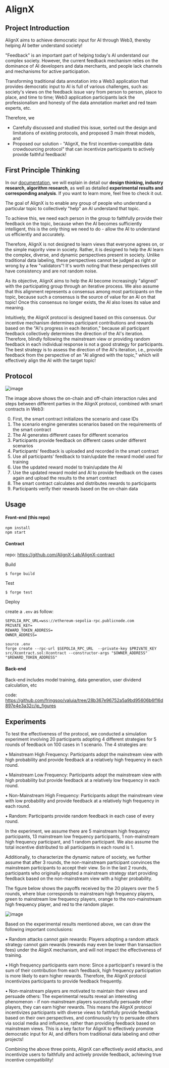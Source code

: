 # AlignX

## Project Introduction

AlignX aims to achieve democratic input for AI through Web3, thereby helping AI better understand society!

"Feedback" is an important part of helping today's AI understand our complex society. However, the current feedback mechanism relies on the dominance of AI developers and data merchants, and people lack channels and mechanisms for active participation. 

Transforming traditional data annotation into a Web3 application that provides democratic input to AI is full of various challenges, such as: society's views on the feedback issue vary from person to person, place to place, and time to time; Web3 application participants lack the professionalism and honesty of the data annotation market and red team experts, etc.

Therefore, we

- Carefully discussed and studied this issue, sorted out the design and limitations of existing protocols, and proposed 3 main threat models, and
- Proposed our solution - "AlignX, the first incentive-compatible data crowdsourcing protocol" that can incentivize participants to actively provide faithful feedback!

## First Principle Thinking

In our [documentation](https://drive.google.com/file/d/1p9xohyuKicsla5PHNfOJStFEzek3tvk6/view?usp=sharing), we will explain in detail our **design thinking, industry research, algorithm research**, as well as detailed **experimental results and corresponding analysis**. If you want to learn more, feel free to check it out.

The goal of AlignX is to enable any group of people who understand a particular topic to collectively "help" an AI understand that topic.

To achieve this, we need each person in the group to faithfully provide their feedback on the topic, because when the AI becomes sufficiently intelligent, this is the only thing we need to do - allow the AI to understand us efficiently and accurately.

Therefore, AlignX is not designed to learn views that everyone agrees on, or the simple majority view in society. Rather, it is designed to help the AI learn the complex, diverse, and dynamic perspectives present in society. Unlike traditional data labeling, these perspectives cannot be judged as right or wrong by a few "validators"! It's worth noting that these perspectives still have consistency and are not random noise.

As its objective, AlignX aims to help the AI become increasingly "aligned" with the participating group through an iterative process. We also assume that this alignment represents a consensus among most participants on the topic, because such a consensus is the source of value for an AI on that topic! Once this consensus no longer exists, the AI also loses its value and meaning.

Intuitively, the AlignX protocol is designed based on this consensus. Our incentive mechanism determines participant contributions and rewards based on the "AI's progress in each iteration," because all participant feedback collectively determines the direction of the AI's iteration. Therefore, blindly following the mainstream view or providing random feedback in each individual response is not a good strategy for participants. The best strategy is to assess the direction of the AI's iteration, i.e., provide feedback from the perspective of an "AI aligned with the topic," which will effectively align the AI with the target topic!

## Protocol

![image](https://github.com/AlignX-Lab/AlignX-UI/assets/49367723/1fe7615f-278e-45c1-99bc-41ec5f5223bc)

The image above shows the on-chain and off-chain interaction rules and steps between different parties in the AlignX protocol, combined with smart contracts in Web3:

0. First, the smart contract initializes the scenario and case IDs
1. The scenario engine generates scenarios based on the requirements of the smart contract
2. The AI generates different cases for different scenarios 
3. Participants provide feedback on different cases under different scenarios
4. Participants' feedback is uploaded and recorded in the smart contract
5. Use all participants' feedback to train/update the reward model used for training
6. Use the updated reward model to train/update the AI
7. Use the updated reward model and AI to provide feedback on the cases again and upload the results to the smart contract
8. The smart contract calculates and distributes rewards to participants
9. Participants verify their rewards based on the on-chain data

## Usage

#### Front-end (this repo)

```
npm install
npm start
```

#### Contract 

repo: <https://github.com/AlignX-Lab/AlignX-contract>

Build

```shell
$ forge build
```

Test

```shell
$ forge test
```

Deploy

create a `.env` as follow:

```txt
SEPOLIA_RPC_URL=wss://ethereum-sepolia-rpc.publicnode.com
PRIVATE_KEY=
REWARD_TOKEN_ADDRESS=
OWNER_ADDRESS=
```

```shell
source .env
forge create --rpc-url $SEPOLIA_RPC_URL  --private-key $PRIVATE_KEY  src/Xcontract.sol:Xcontract --constructor-args "$OWNER_ADDRESS" "$REWARD_TOKEN_ADDRESS"
```

#### Back-end

Back-end includes model training, data generation, user dividend calculation, etc

code: <https://github.com/fringsoo/valuia/tree/28b367e96752a5a9bd95606b6f16d897e4e3a32c/ip_figures>

## Experiments

To test the effectiveness of the protocol, we conducted a simulation experiment involving 20 participants adopting 4 different strategies for 5 rounds of feedback on 100 cases in 1 scenario. The 4 strategies are:

• Mainstream High Frequency: Participants adopt the mainstream view with high probability and provide feedback at a relatively high frequency in each round.

• Mainstream Low Frequency: Participants adopt the mainstream view with high probability but provide feedback at a relatively low frequency in each round. 

• Non-Mainstream High Frequency: Participants adopt the mainstream view with low probability and provide feedback at a relatively high frequency in each round.

• Random: Participants provide random feedback in each case of every round.

In the experiment, we assume there are 5 mainstream high frequency participants, 13 mainstream low frequency participants, 1 non-mainstream high frequency participant, and 1 random participant. We also assume the total incentive distributed to all participants in each round is 1.

Additionally, to characterize the dynamic nature of society, we further assume that after 3 rounds, the non-mainstream participant convinces the mainstream participants to accept their view. So in the last 2 rounds, participants who originally adopted a mainstream strategy start providing feedback based on the non-mainstream view with a higher probability.

The figure below shows the payoffs received by the 20 players over the 5 rounds, where blue corresponds to mainstream high frequency players, green to mainstream low frequency players, orange to the non-mainstream high frequency player, and red to the random player.

![image](https://github.com/AlignX-Lab/AlignX-UI/assets/49367723/5b6258e4-3f55-49db-a2de-c438f2bc6c31)

Based on the experimental results mentioned above, we can draw the following important conclusions:

• Random attacks cannot gain rewards:
Players adopting a random attack strategy cannot gain rewards (rewards may even be lower than transaction fees) under the AlignX mechanism, and will not impact the effectiveness of training.

• High frequency participants earn more: 
Since a participant's reward is the sum of their contribution from each feedback, high frequency participation is more likely to earn higher rewards. Therefore, the AlignX protocol incentivizes participants to provide feedback frequently.

• Non-mainstream players are motivated to maintain their views and persuade others:
The experimental results reveal an interesting phenomenon - if non-mainstream players successfully persuade other players, they can earn higher rewards. This means the AlignX protocol incentivizes participants with diverse views to faithfully provide feedback based on their own perspectives, and continuously try to persuade others via social media and influence, rather than providing feedback based on mainstream views. This is a key factor for AlignX to effectively promote democratic input for AI, and differs from traditional data labeling and other projects!

Combining the above three points, AlignX can effectively avoid attacks, and incentivize users to faithfully and actively provide feedback, achieving true incentive compatibility!


